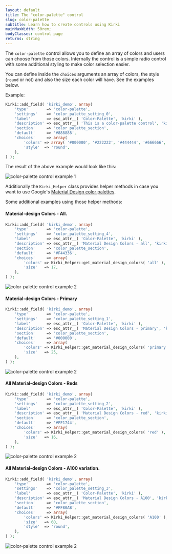 ```yaml
---
layout: default
title: The "color-palette" control
slug: color-palette
subtitle: Learn how to create controls using Kirki
mainMaxWidth: 50rem;
bodyClasses: control page
returns: string
---
```


The `color-palette` control allows you to define an array of colors and users can choose from those colors. Internally the control is a simple radio control with some additional styling to make color selection easier.

You can define inside the `choices` arguments an array of colors, the style (`round` or not) and also the size each color will have. See the examples below.

Example:

```php
Kirki::add_field( 'kirki_demo', array(
	'type'        => 'color-palette',
	'settings'    => 'color_palette_setting_0',
	'label'       => esc_attr__( 'Color-Palette', 'kirki' ),
	'description' => esc_attr__( 'This is a color-palette control', 'kirki' ),
	'section'     => 'color_palette_section',
	'default'     => '#888888',
	'choices'     => array(
		'colors' => array( '#000000', '#222222', '#444444', '#666666', '#888888', '#aaaaaa', '#cccccc', '#eeeeee', '#ffffff' ),
		'style'  => 'round',
	),
) );
```
The result of the above example would look like this:

<img src="https://raw.githubusercontent.com/aristath/kirki/master/docs/assets/images/color-palette-bw-round.png" alt="color-palette control example 1" style="max-width:300px;">

Additionally the `Kirki_Helper` class provides helper methods in case you want to use Google's [Material Design color palettes](https://material.io/guidelines/style/color.html#color-color-palette).

Some additional examples using those helper methods:

#### Material-design Colors - All.

```php
Kirki::add_field( 'kirki_demo', array(
	'type'        => 'color-palette',
	'settings'    => 'color_palette_setting_4',
	'label'       => esc_attr__( 'Color-Palette', 'kirki' ),
	'description' => esc_attr__( 'Material Design Colors - all', 'kirki' ),
	'section'     => 'color_palette_section',
	'default'     => '#F44336',
	'choices'     => array(
		'colors' => Kirki_Helper::get_material_design_colors( 'all' ),
		'size'   => 17,
	),
) );
```
<img src="https://raw.githubusercontent.com/aristath/kirki/master/docs/assets/images/color-palette-md-all.png" alt="color-palette control example 2" style="max-width:300px;">

#### Material-design Colors - Primary

```php
Kirki::add_field( 'kirki_demo', array(
	'type'        => 'color-palette',
	'settings'    => 'color_palette_setting_1',
	'label'       => esc_attr__( 'Color-Palette', 'kirki' ),
	'description' => esc_attr__( 'Material Design Colors - primary', 'kirki' ),
	'section'     => 'color_palette_section',
	'default'     => '#000000',
	'choices'     => array(
		'colors' => Kirki_Helper::get_material_design_colors( 'primary' ),
		'size'   => 25,
	),
) );
```
<img src="https://raw.githubusercontent.com/aristath/kirki/master/docs/assets/images/color-palette-md-primary.png" alt="color-palette control example 2" style="max-width:300px;">

#### All Material-design Colors - Reds

```php
Kirki::add_field( 'kirki_demo', array(
	'type'        => 'color-palette',
	'settings'    => 'color_palette_setting_2',
	'label'       => esc_attr__( 'Color-Palette', 'kirki' ),
	'description' => esc_attr__( 'Material Design Colors - red', 'kirki' ),
	'section'     => 'color_palette_section',
	'default'     => '#FF1744',
	'choices'     => array(
		'colors' => Kirki_Helper::get_material_design_colors( 'red' ),
		'size'   => 16,
	),
) );
```
<img src="https://raw.githubusercontent.com/aristath/kirki/master/docs/assets/images/color-palette-md-red.png" alt="color-palette control example 2" style="max-width:300px;">

#### All Material-design Colors - A100 variation.

```php
Kirki::add_field( 'kirki_demo', array(
	'type'        => 'color-palette',
	'settings'    => 'color_palette_setting_3',
	'label'       => esc_attr__( 'Color-Palette', 'kirki' ),
	'description' => esc_attr__( 'Material Design Colors - A100', 'kirki' ),
	'section'     => 'color_palette_section',
	'default'     => '#FF80AB',
	'choices'     => array(
		'colors' => Kirki_Helper::get_material_design_colors( 'A100' ),
		'size'   => 60,
		'style'  => 'round',
	),
) );
```
<img src="https://raw.githubusercontent.com/aristath/kirki/master/docs/assets/images/color-palette-md-a100.png" alt="color-palette control example 2" style="max-width:300px;">
